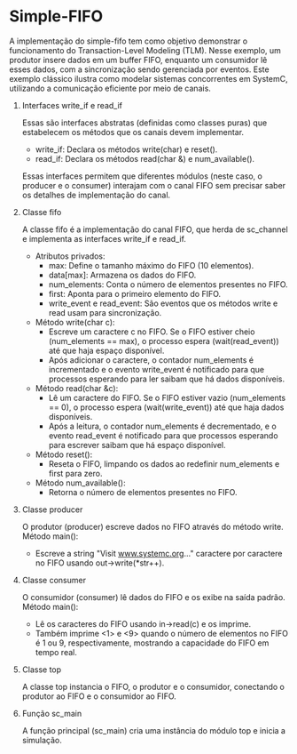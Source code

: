 # Simple-FIFO

A implementação do simple-fifo tem como objetivo demonstrar o funcionamento do Transaction-Level Modeling (TLM). Nesse exemplo, um produtor insere dados em um buffer FIFO, enquanto um consumidor lê esses dados, com a sincronização sendo gerenciada por eventos. Este exemplo clássico ilustra como modelar sistemas concorrentes em SystemC, utilizando a comunicação eficiente por meio de canais.

1. Interfaces write_if e read_if

   Essas são interfaces abstratas (definidas como classes puras) que estabelecem os métodos que os canais devem implementar.
   * write_if: Declara os métodos write(char) e reset().
   * read_if: Declara os métodos read(char &) e num_available().
   
   Essas interfaces permitem que diferentes módulos (neste caso, o producer e o consumer) interajam com o canal FIFO sem precisar saber os detalhes de implementação do canal.

2. Classe fifo

   A classe fifo é a implementação do canal FIFO, que herda de sc_channel e implementa as interfaces write_if e read_if.

   * Atributos privados:
      * max: Define o tamanho máximo do FIFO (10 elementos).
      * data[max]: Armazena os dados do FIFO.
      * num_elements: Conta o número de elementos presentes no FIFO.
      * first: Aponta para o primeiro elemento do FIFO.
      * write_event e read_event: São eventos que os métodos write e read usam para sincronização.
   * Método write(char c):
      * Escreve um caractere c no FIFO. Se o FIFO estiver cheio (num_elements == max), o processo espera (wait(read_event)) até que haja espaço disponível.
      * Após adicionar o caractere, o contador num_elements é incrementado e o evento write_event é notificado para que processos esperando para ler saibam que há dados disponíveis.
   * Método read(char &c):
      * Lê um caractere do FIFO. Se o FIFO estiver vazio (num_elements == 0), o processo espera (wait(write_event)) até que haja dados disponíveis.
      * Após a leitura, o contador num_elements é decrementado, e o evento read_event é notificado para que processos esperando para escrever saibam que há espaço disponível.
   * Método reset():
      * Reseta o FIFO, limpando os dados ao redefinir num_elements e first para zero.
   * Método num_available():
      * Retorna o número de elementos presentes no FIFO.

3. Classe producer

   O produtor (producer) escreve dados no FIFO através do método write.
   Método main():
   * Escreve a string "Visit www.systemc.org..." caractere por caractere no FIFO usando out->write(*str++).

4. Classe consumer
   
   O consumidor (consumer) lê dados do FIFO e os exibe na saída padrão.
   Método main():
      * Lê os caracteres do FIFO usando in->read(c) e os imprime.
      * Também imprime <1> e <9> quando o número de elementos no FIFO é 1 ou 9, respectivamente, mostrando a capacidade do FIFO em tempo real.

5. Classe top

   A classe top instancia o FIFO, o produtor e o consumidor, conectando o produtor ao FIFO e o consumidor ao FIFO.

6. Função sc_main

   A função principal (sc_main) cria uma instância do módulo top e inicia a simulação.